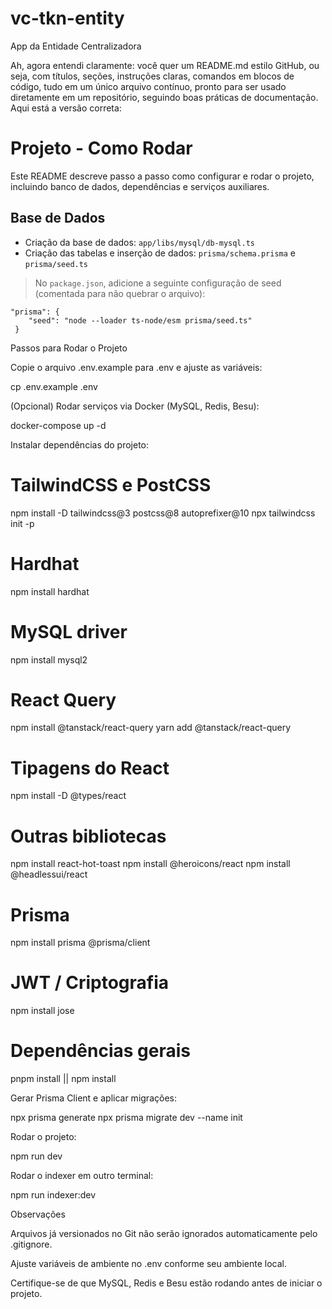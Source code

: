 # vc-tkn-entity
App da Entidade Centralizadora

Ah, agora entendi claramente: você quer um README.md estilo GitHub, ou seja, com títulos, seções, instruções claras, comandos em blocos de código, tudo em um único arquivo contínuo, pronto para ser usado diretamente em um repositório, seguindo boas práticas de documentação. Aqui está a versão correta:

# Projeto - Como Rodar

Este README descreve passo a passo como configurar e rodar o projeto, incluindo banco de dados, dependências e serviços auxiliares.

## Base de Dados

- Criação da base de dados: `app/libs/mysql/db-mysql.ts`
- Criação das tabelas e inserção de dados: `prisma/schema.prisma` e `prisma/seed.ts`

> No `package.json`, adicione a seguinte configuração de seed (comentada para não quebrar o arquivo):
```
"prisma": {
    "seed": "node --loader ts-node/esm prisma/seed.ts"
 }
````

Passos para Rodar o Projeto

Copie o arquivo .env.example para .env e ajuste as variáveis:

cp .env.example .env


(Opcional) Rodar serviços via Docker (MySQL, Redis, Besu):

docker-compose up -d


Instalar dependências do projeto:

# TailwindCSS e PostCSS
npm install -D tailwindcss@3 postcss@8 autoprefixer@10
npx tailwindcss init -p

# Hardhat
npm install hardhat

# MySQL driver
npm install mysql2

# React Query
npm install @tanstack/react-query
yarn add @tanstack/react-query

# Tipagens do React
npm install -D @types/react

# Outras bibliotecas
npm install react-hot-toast
npm install @heroicons/react
npm install @headlessui/react

# Prisma
npm install prisma @prisma/client

# JWT / Criptografia
npm install jose

# Dependências gerais
pnpm install || npm install


Gerar Prisma Client e aplicar migrações:

npx prisma generate
npx prisma migrate dev --name init


Rodar o projeto:

npm run dev


Rodar o indexer em outro terminal:

npm run indexer:dev

Observações

Arquivos já versionados no Git não serão ignorados automaticamente pelo .gitignore.

Ajuste variáveis de ambiente no .env conforme seu ambiente local.

Certifique-se de que MySQL, Redis e Besu estão rodando antes de iniciar o projeto.
